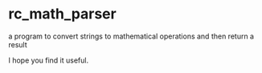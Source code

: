 # rc_math_parser
a program to convert strings to mathematical operations and then return a result

I hope you find it useful.
